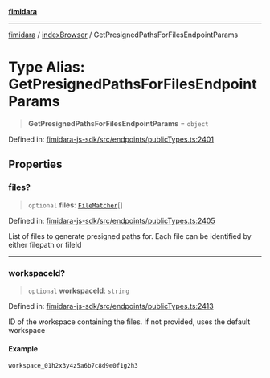 [**fimidara**](../../README.md)

***

[fimidara](../../modules.md) / [indexBrowser](../README.md) / GetPresignedPathsForFilesEndpointParams

# Type Alias: GetPresignedPathsForFilesEndpointParams

> **GetPresignedPathsForFilesEndpointParams** = `object`

Defined in: [fimidara-js-sdk/src/endpoints/publicTypes.ts:2401](https://github.com/softkave/fimidara/blob/feac071900ab8644442d355e5cb5db9df2f34600/fimidara-js-sdk/src/endpoints/publicTypes.ts#L2401)

## Properties

### files?

> `optional` **files**: [`FileMatcher`](FileMatcher.md)[]

Defined in: [fimidara-js-sdk/src/endpoints/publicTypes.ts:2405](https://github.com/softkave/fimidara/blob/feac071900ab8644442d355e5cb5db9df2f34600/fimidara-js-sdk/src/endpoints/publicTypes.ts#L2405)

List of files to generate presigned paths for. Each file can be identified by either filepath or fileId

***

### workspaceId?

> `optional` **workspaceId**: `string`

Defined in: [fimidara-js-sdk/src/endpoints/publicTypes.ts:2413](https://github.com/softkave/fimidara/blob/feac071900ab8644442d355e5cb5db9df2f34600/fimidara-js-sdk/src/endpoints/publicTypes.ts#L2413)

ID of the workspace containing the files. If not provided, uses the default workspace

#### Example

```
workspace_01h2x3y4z5a6b7c8d9e0f1g2h3
```
